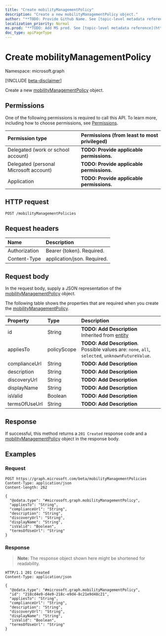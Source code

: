 ```yaml
---
title: "Create mobilityManagementPolicy"
description: "Create a new mobilityManagementPolicy object."
author: "**TODO: Provide Github Name. See [topic-level metadata reference](https://msgo.azurewebsites.net/add/document/guidelines/metadata.html#topic-level-metadata)**"
localization_priority: Normal
ms.prod: "**TODO: Add MS prod. See [topic-level metadata reference](https://msgo.azurewebsites.net/add/document/guidelines/metadata.html#topic-level-metadata)**"
doc_type: apiPageType
---
```


# Create mobilityManagementPolicy
Namespace: microsoft.graph

[!INCLUDE [beta-disclaimer](../../includes/beta-disclaimer.md)]

Create a new [mobilityManagementPolicy](../resources/mobilitymanagementpolicy.md) object.

## Permissions
One of the following permissions is required to call this API. To learn more, including how to choose permissions, see [Permissions](/graph/permissions-reference).

|Permission type|Permissions (from least to most privileged)|
|:---|:---|
|Delegated (work or school account)|**TODO: Provide applicable permissions.**|
|Delegated (personal Microsoft account)|**TODO: Provide applicable permissions.**|
|Application|**TODO: Provide applicable permissions.**|

## HTTP request

<!-- {
  "blockType": "ignored"
}
-->
``` http
POST /mobilityManagementPolicies
```

## Request headers
|Name|Description|
|:---|:---|
|Authorization|Bearer {token}. Required.|
|Content-Type|application/json. Required.|

## Request body
In the request body, supply a JSON representation of the [mobilityManagementPolicy](../resources/mobilitymanagementpolicy.md) object.

The following table shows the properties that are required when you create the [mobilityManagementPolicy](../resources/mobilitymanagementpolicy.md).

|Property|Type|Description|
|:---|:---|:---|
|id|String|**TODO: Add Description** Inherited from [entity](../resources/entity.md)|
|appliesTo|policyScope|**TODO: Add Description**. Possible values are: `none`, `all`, `selected`, `unknownFutureValue`.|
|complianceUrl|String|**TODO: Add Description**|
|description|String|**TODO: Add Description**|
|discoveryUrl|String|**TODO: Add Description**|
|displayName|String|**TODO: Add Description**|
|isValid|Boolean|**TODO: Add Description**|
|termsOfUseUrl|String|**TODO: Add Description**|



## Response

If successful, this method returns a `201 Created` response code and a [mobilityManagementPolicy](../resources/mobilitymanagementpolicy.md) object in the response body.

## Examples

### Request
<!-- {
  "blockType": "request",
  "name": "create_mobilitymanagementpolicy_from_mobilitymanagementpolicies"
}
-->
``` http
POST https://graph.microsoft.com/beta/mobilityManagementPolicies
Content-Type: application/json
Content-length: 262

{
  "@odata.type": "#microsoft.graph.mobilityManagementPolicy",
  "appliesTo": "String",
  "complianceUrl": "String",
  "description": "String",
  "discoveryUrl": "String",
  "displayName": "String",
  "isValid": "Boolean",
  "termsOfUseUrl": "String"
}
```


### Response
>**Note:** The response object shown here might be shortened for readability.
<!-- {
  "blockType": "response",
  "truncated": true,
  "@odata.type": "microsoft.graph.mobilityManagementPolicy"
}
-->
``` http
HTTP/1.1 201 Created
Content-Type: application/json

{
  "@odata.type": "#microsoft.graph.mobilityManagementPolicy",
  "id": "218cd4e9-d4e9-218c-e9d4-8c21e9d48c21",
  "appliesTo": "String",
  "complianceUrl": "String",
  "description": "String",
  "discoveryUrl": "String",
  "displayName": "String",
  "isValid": "Boolean",
  "termsOfUseUrl": "String"
}
```

